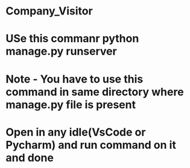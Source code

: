 # Company_Visitor
# USe this commanr    python manage.py runserver
# Note - You have to use this command in same directory where manage.py file is present
# Open in any idle(VsCode or Pycharm) and run command on it and done
